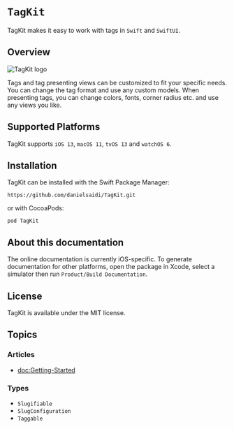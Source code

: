# ``TagKit``

TagKit makes it easy to work with tags in `Swift` and `SwiftUI`.



## Overview

![TagKit logo](Logo.png)

Tags and tag presenting views can be customized to fit your specific needs. You can change the tag format and use any custom models. When presenting tags, you can change colors, fonts, corner radius etc. and use any views you like.



## Supported Platforms

TagKit supports `iOS 13`, `macOS 11`, `tvOS 13` and `watchOS 6`.



## Installation

TagKit can be installed with the Swift Package Manager:

```
https://github.com/danielsaidi/TagKit.git
```

or with CocoaPods:

```
pod TagKit
```


## About this documentation

The online documentation is currently iOS-specific. To generate documentation for other platforms, open the package in Xcode, select a simulator then run `Product/Build Documentation`.



## License

TagKit is available under the MIT license.



## Topics

### Articles

- <doc:Getting-Started>

### Types

- ``Slugifiable``
- ``SlugConfiguration``
- ``Taggable``
